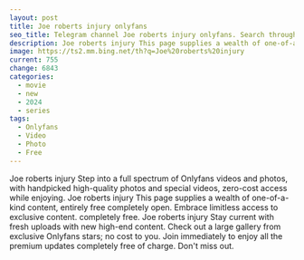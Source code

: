 ```yaml
---
layout: post
title: Joe roberts injury onlyfans
seo_title: Telegram channel Joe roberts injury onlyfans. Search through Telegram channels. Catalog of telegram channels.
description: Joe roberts injury This page supplies a wealth of one-of-a-kind content, entirely free completely open. Embrace limitless access to exclusive content
image: https://ts2.mm.bing.net/th?q=Joe%20roberts%20injury
current: 755
change: 6843
categories:
  - movie
  - new
  - 2024
  - series
tags: 
  - Onlyfans
  - Video
  - Photo
  - Free
---
```


Joe roberts injury Step into a full spectrum of Onlyfans videos and photos, with handpicked high-quality photos and special videos, zero-cost access while enjoying. Joe roberts injury This page supplies a wealth of one-of-a-kind content, entirely free completely open. Embrace limitless access to exclusive content. completely free. Joe roberts injury Stay current with fresh uploads with new high-end content. Check out a large gallery from exclusive Onlyfans stars; no cost to you. Join immediately to enjoy all the premium updates completely free of charge. Don't miss out.
